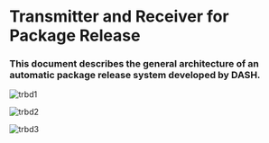 # Transmitter and Receiver for Package Release 
### **This document describes the general architecture of an automatic package release system developed by DASH.** 

![trbd1](https://user-images.githubusercontent.com/52178670/60057290-89762d00-96d3-11e9-9188-d2c690a38c45.PNG)

![trbd2](https://user-images.githubusercontent.com/52178670/60057314-9d219380-96d3-11e9-9d2b-0e5cb17b6674.PNG) 

![trbd3](https://user-images.githubusercontent.com/52178670/60057324-a874bf00-96d3-11e9-977e-36634dd6fbb0.PNG)



